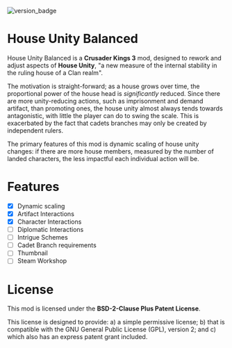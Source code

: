 ![version_badge](https://img.shields.io/badge/latest_tested_version-1.11.3-darkred)

# House Unity Balanced

House Unity Balanced is a **Crusader Kings 3** mod, designed to rework and adjust aspects of **House Unity**, "a new measure of the internal stability in the ruling house of a Clan realm".

The motivation is straight-forward; as a house grows over time, the proportional power of the house head is _significantly_ reduced. Since there are more unity-reducing actions, such as imprisonment and demand artifact, than promoting ones, the house unity almost always tends towards antagonistic, with little the player can do to swing the scale. This is exacerbated by the fact that cadets branches may only be created by independent rulers.

The primary features of this mod is dynamic scaling of house unity changes: if there are more house members, measured by the number of landed characters, the less impactful each individual action will be.

# Features

- [x] Dynamic scaling
- [x] Artifact Interactions
- [x] Character Interactions
- [ ] Diplomatic Interactions
- [ ] Intrigue Schemes
- [ ] Cadet Branch requirements
- [ ] Thumbnail
- [ ] Steam Workshop

# License

This mod is licensed under the **BSD-2-Clause Plus Patent License**.

This license is designed to provide: a) a simple permissive license; b) that is compatible with the GNU General Public License (GPL), version 2; and c) which also has an express patent grant included.
